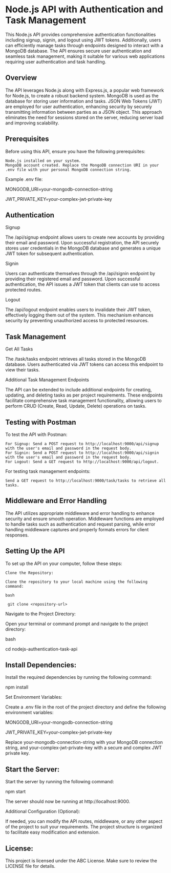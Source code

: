 
# Node.js API with Authentication and Task Management

This Node.js API provides comprehensive authentication functionalities including signup, signin, and logout using JWT tokens. Additionally, users can efficiently manage tasks through endpoints designed to interact with a MongoDB database. The API ensures secure user authentication and seamless task management, making it suitable for various web applications requiring user authentication and task handling.


## Overview

The API leverages Node.js along with Express.js, a popular web framework for Node.js, to create a robust backend system. MongoDB is used as the database for storing user information and tasks. JSON Web Tokens (JWT) are employed for user authentication, enhancing security by securely transmitting information between parties as a JSON object. This approach eliminates the need for sessions stored on the server, reducing server load and improving scalability.


## Prerequisites

Before using this API, ensure you have the following prerequisites:

    Node.js installed on your system.
    MongoDB account created. Replace the MongoDB connection URI in your .env file with your personal MongoDB connection string.



Example .env file:

MONGODB_URI=your-mongodb-connection-string

JWT_PRIVATE_KEY=your-complex-jwt-private-key
   

   

## Authentication

Signup

The /api/signup endpoint allows users to create new accounts by providing their email and password. Upon successful registration, the API securely stores user credentials in the MongoDB database and generates a unique JWT token for subsequent authentication.




Signin

Users can authenticate themselves through the /api/signin endpoint by providing their registered email and password. Upon successful authentication, the API issues a JWT token that clients can use to access protected routes.

Logout

The /api/logout endpoint enables users to invalidate their JWT token, effectively logging them out of the system. This mechanism enhances security by preventing unauthorized access to protected resources.

## Task Management

Get All Tasks

The /task/tasks endpoint retrieves all tasks stored in the MongoDB database. Users authenticated via JWT tokens can access this endpoint to view their tasks.

Additional Task Management Endpoints

The API can be extended to include additional endpoints for creating, updating, and deleting tasks as per project requirements. These endpoints facilitate comprehensive task management functionality, allowing users to perform CRUD (Create, Read, Update, Delete) operations on tasks.

## Testing with Postman

To test the API with Postman:

    For Signup: Send a POST request to http://localhost:9000/api/signup with the user's email and password in the request body.
    For Signin: Send a POST request to http://localhost:9000/api/signin with the user's email and password in the request body.
    For Logout: Send a GET request to http://localhost:9000/api/logout.

For testing task management endpoints:

    Send a GET request to http://localhost:9000/task/tasks to retrieve all tasks.

## Middleware and Error Handling

The API utilizes appropriate middleware and error handling to enhance security and ensure smooth operation. Middleware functions are employed to handle tasks such as authentication and request parsing, while error handling middleware captures and properly formats errors for client responses.

## Setting Up the API

To set up the API on your computer, follow these steps:

    Clone the Repository:

    Clone the repository to your local machine using the following command:

    bash

     git clone <repository-url>

Navigate to the Project Directory:

Open your terminal or command prompt and navigate to the project directory:

bash

cd nodejs-authentication-task-api

## Install Dependencies:

   Install the required dependencies by running the following command:
   
   npm install

   Set Environment Variables:

   Create a .env file in the root of the project directory and define the following environment variables:

MONGODB_URI=your-mongodb-connection-string

JWT_PRIVATE_KEY=your-complex-jwt-private-key

Replace your-mongodb-connection-string with your MongoDB connection string, and your-complex-jwt-private-key with a secure and complex JWT private key.

## Start the Server:

Start the server by running the following command:

  npm start

   The server should now be running at http://localhost:9000.


Additional Configuration (Optional):

If needed, you can modify the API routes, middleware, or any other aspect of the project to suit your requirements. The project structure is organized to facilitate easy modification and extension.

## License:

This project is licensed under the ABC License. Make sure to review the LICENSE file for details.
